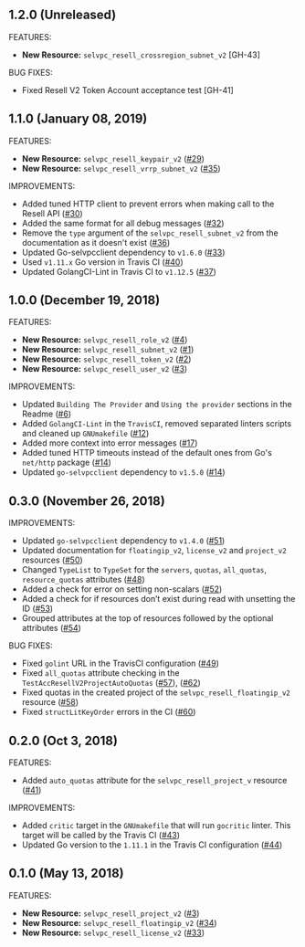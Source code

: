 ## 1.2.0 (Unreleased)

FEATURES:

* __New Resource:__ `selvpc_resell_crossregion_subnet_v2` [GH-43]

BUG FIXES:

* Fixed Resell V2 Token Account acceptance test [GH-41]

## 1.1.0 (January 08, 2019)

FEATURES:

* __New Resource:__ `selvpc_resell_keypair_v2` ([#29](https://github.com/terraform-providers/terraform-provider-aws/issues/29))
* __New Resource:__ `selvpc_resell_vrrp_subnet_v2` ([#35](https://github.com/terraform-providers/terraform-provider-aws/issues/35))

IMPROVEMENTS:

* Added tuned HTTP client to prevent errors when making call to the Resell API ([#30](https://github.com/terraform-providers/terraform-provider-aws/issues/30))
* Added the same format for all debug messages ([#32](https://github.com/terraform-providers/terraform-provider-aws/issues/32))
* Remove the `type` argument of the `selvpc_resell_subnet_v2` from the documentation as it doesn't exist ([#36](https://github.com/terraform-providers/terraform-provider-aws/issues/36))
* Updated Go-selvpcclient dependency to `v1.6.0` ([#33](https://github.com/terraform-providers/terraform-provider-aws/issues/33))
* Used `v1.11.x` Go version in Travis CI ([#40](https://github.com/terraform-providers/terraform-provider-aws/issues/40))
* Updated GolangCI-Lint in Travis CI to `v1.12.5` ([#37](https://github.com/terraform-providers/terraform-provider-aws/issues/37))

## 1.0.0 (December 19, 2018)

FEATURES:

* __New Resource:__ `selvpc_resell_role_v2` ([#4](https://github.com/terraform-providers/terraform-provider-aws/issues/4))
* __New Resource:__ `selvpc_resell_subnet_v2` ([#1](https://github.com/terraform-providers/terraform-provider-aws/issues/1))
* __New Resource:__ `selvpc_resell_token_v2` ([#2](https://github.com/terraform-providers/terraform-provider-aws/issues/2))
* __New Resource:__ `selvpc_resell_user_v2` ([#3](https://github.com/terraform-providers/terraform-provider-aws/issues/3))

IMPROVEMENTS:

* Updated `Building The Provider` and `Using the provider` sections in the Readme ([#6](https://github.com/terraform-providers/terraform-provider-aws/issues/6))
* Added `GolangCI-Lint` in the `TravisCI`, removed separated linters scripts and cleaned up `GNUmakefile` ([#12](https://github.com/terraform-providers/terraform-provider-aws/issues/12))
* Added more context into error messages ([#17](https://github.com/terraform-providers/terraform-provider-aws/issues/17))
* Added tuned HTTP timeouts instead of the default ones from Go's `net/http` package ([#14](https://github.com/terraform-providers/terraform-provider-aws/issues/14))
* Updated `go-selvpcclient` dependency to `v1.5.0` ([#14](https://github.com/terraform-providers/terraform-provider-aws/issues/14))

## 0.3.0 (November 26, 2018)

IMPROVEMENTS:

* Updated `go-selvpcclient` dependency to `v1.4.0` ([#51](https://github.com/selectel/terraform-provider-selvpc/issues/51))
* Updated documentation for `floatingip_v2`, `license_v2` and `project_v2` resources ([#50](https://github.com/selectel/terraform-provider-selvpc/issues/50))
* Changed `TypeList` to `TypeSet` for the `servers`, `quotas`, `all_quotas`, `resource_quotas` attributes ([#48](https://github.com/selectel/terraform-provider-selvpc/issues/48))
* Added a check for error on setting non-scalars ([#52](https://github.com/selectel/terraform-provider-selvpc/issues/52))
* Added a check for if resources don’t exist during read with unsetting the ID ([#53](https://github.com/selectel/terraform-provider-selvpc/issues/53))
* Grouped attributes at the top of resources followed by the optional attributes ([#54](https://github.com/selectel/terraform-provider-selvpc/issues/54)) 

BUG FIXES: 

* Fixed `golint` URL in the TravisCI configuration ([#49](https://github.com/selectel/terraform-provider-selvpc/issues/49))
* Fixed `all_quotas` attribute checking in the `TestAccResellV2ProjectAutoQuotas` ([#57](https://github.com/selectel/terraform-provider-selvpc/issues/57)), ([#62](https://github.com/selectel/terraform-provider-selvpc/issues/62))
* Fixed quotas in the created project of the `selvpc_resell_floatingip_v2` resource ([#58](https://github.com/selectel/terraform-provider-selvpc/issues/58))
* Fixed `structLitKeyOrder` errors in the CI ([#60](https://github.com/selectel/terraform-provider-selvpc/issues/60))

## 0.2.0 (Oct 3, 2018)

FEATURES:

* Added `auto_quotas` attribute for the `selvpc_resell_project_v` resource ([#41](https://github.com/selectel/terraform-provider-selvpc/issues/41))

IMPROVEMENTS:

* Added `critic` target in the `GNUmakefile` that will run `gocritic` linter. This target will be called by the Travis CI ([#43](https://github.com/selectel/terraform-provider-selvpc/issues/43))
* Updated Go version to the `1.11.1` in the Travis CI configuration ([#44](https://github.com/selectel/terraform-provider-selvpc/issues/44))

## 0.1.0 (May 13, 2018)

FEATURES:

* __New Resource:__ `selvpc_resell_project_v2` ([#3](https://github.com/selectel/terraform-provider-selvpc/issues/3))
* __New Resource:__ `selvpc_resell_floatingip_v2` ([#34](https://github.com/selectel/terraform-provider-selvpc/issues/34))
* __New Resource:__ `selvpc_resell_license_v2` ([#33](https://github.com/selectel/terraform-provider-selvpc/issues/33))
